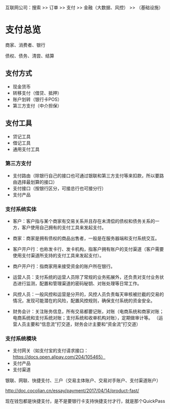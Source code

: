 
互联网公司：搜索 >> 订单 >> 支付 >> 金融（大数据、风控） >> （基础设施）
                       

# 支付总览

商家、消费者、银行

债权、债务、清尝、结算


## 支付方式
   * 现金货币
   * 转移支付（借贷、抵押）
   * 账户划转（银行卡POS）
   * 第三方支付（中介担保）
   
## 支付工具
   * 贷记工具
   * 借记工具
   * 通用支付工具
   

### 第三方支付

   * 支付路由（除银行自己的接口也可通过银联和第三方支付等来扣款，所以要路由选择最划算的接口）
   * 支付接口（按银行区分，可接总行也可接分行）
   * 支付产品
   
### 支付系统实体
   * 客户：客户指与某个商家有交易关系并且存在未清偿的债权和债务关系的一方，客户使用自己拥有的支付工具来发起支付。
   * 商家：商家是拥有债权的商品出售者，一般是在服务器端和支付系统交互。
   * 客户开户行：也称发卡行、发卡机构，指客户拥有账户的支付渠道（客户需要使用支付渠道所支持的支付工具来发起支付）。
   * 商户开户行：指商家用来接受资金的账户所在银行。
   
   * 运营人员：支付系统的运营人员除了常规的业务拓展外，还负责对支付业务状态进行监测，配置和管理渠道的密码秘钥、对账处理等日常工作。
   * 风控人员：一般风控和运营是分开的，风控人员负责每天审核被拦截的交易的情况，发现可能潜在的风险，配置风控规则，确保支付系统的资金安全。
   * 财务会计：关注账务信息，所有交易都要记账，对账（电商系统和商家对账；电商系统和支付系统对账；支付系统和收单机构对账），定期做审计等。
   （运营人员主要和“信息流”打交道，财务会计主要和“资金流”打交道）
   
### 支付系统模块

   * 支付网关（如支付宝的支付请求接口：https://docs.open.alipay.com/204/105465）
   * 支付产品
   * 支付渠道
   
   
   
   银联、网联、快捷支付、三户（交易主体账户、交易对手账户、支付渠道账户）
   
   
   http://doc.cocolian.cn/essay/payment/2017/04/14/product-fast/
   
   现在钱包都是快捷支付，是不是要银行卡支持快捷支付才行，就是那个QuickPass